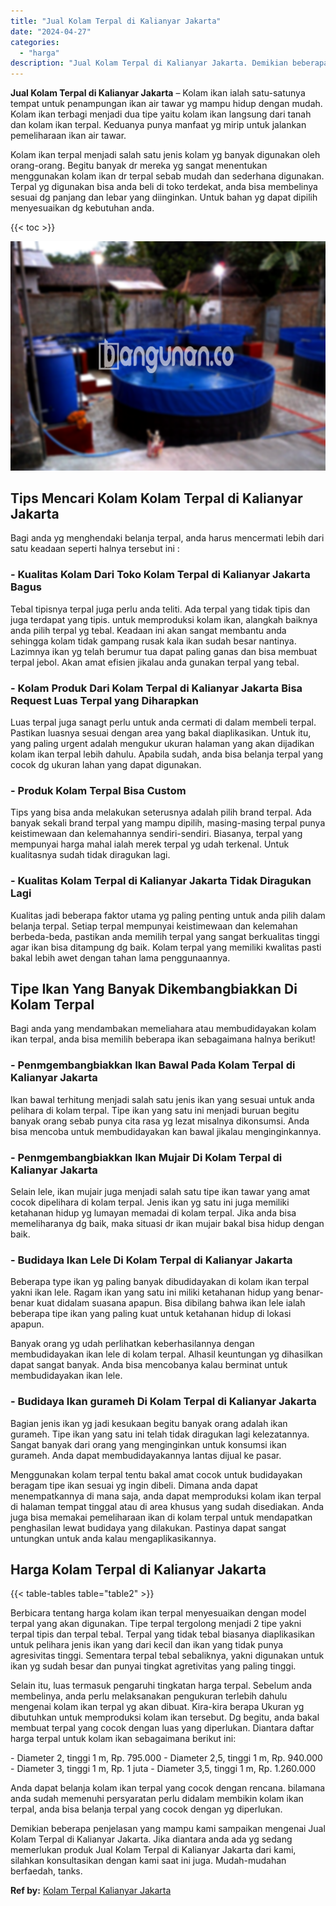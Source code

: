 ```yaml
---
title: "Jual Kolam Terpal di Kalianyar Jakarta"
date: "2024-04-27"
categories: 
  - "harga"
description: "Jual Kolam Terpal di Kalianyar Jakarta. Demikian beberapa penjelasan yang mampu kami sampaikan mengenai Jual Kolam Terpal di Kalianyar Jakarta. Jika diantara..."
---
```


**Jual Kolam Terpal di Kalianyar Jakarta** – Kolam ikan ialah satu-satunya tempat untuk penampungan ikan air tawar yg mampu hidup dengan mudah. Kolam ikan terbagi menjadi dua tipe yaitu kolam ikan langsung dari tanah dan kolam ikan terpal. Keduanya punya manfaat yg mirip untuk jalankan pemeliharaan ikan air tawar.

Kolam ikan terpal menjadi salah satu jenis kolam yg banyak digunakan oleh orang-orang. Begitu banyak dr mereka yg sangat menentukan menggunakan kolam ikan dr terpal sebab mudah dan sederhana digunakan. Terpal yg digunakan bisa anda beli di toko terdekat, anda bisa membelinya sesuai dg panjang dan lebar yang diinginkan. Untuk bahan yg dapat dipilih menyesuaikan dg kebutuhan anda.

{{< toc >}}

![Jual Kolam Terpal di Kalianyar Jakarta](/images/jual-kolam-terpal-32.png)

## Tips Mencari Kolam Kolam Terpal di Kalianyar Jakarta

Bagi anda yg menghendaki belanja terpal, anda harus mencermati lebih dari satu keadaan seperti halnya tersebut ini :

### \- Kualitas Kolam Dari Toko Kolam Terpal di Kalianyar Jakarta Bagus

Tebal tipisnya terpal juga perlu anda teliti. Ada terpal yang tidak tipis dan juga terdapat yang tipis. untuk memproduksi kolam ikan, alangkah baiknya anda pilih terpal yg tebal. Keadaan ini akan sangat membantu anda sehingga kolam tidak gampang rusak kala ikan sudah besar nantinya. Lazimnya ikan yg telah berumur tua dapat paling ganas dan bisa membuat terpal jebol. Akan amat efisien jikalau anda gunakan terpal yang tebal.

### \- Kolam Produk Dari Kolam Terpal di Kalianyar Jakarta Bisa Request Luas Terpal yang Diharapkan

Luas terpal juga sanagt perlu untuk anda cermati di dalam membeli terpal. Pastikan luasnya sesuai dengan area yang bakal diaplikasikan. Untuk itu, yang paling urgent adalah mengukur ukuran halaman yang akan dijadikan kolam ikan terpal lebih dahulu. Apabila sudah, anda bisa belanja terpal yang cocok dg ukuran lahan yang dapat digunakan.

### \- Produk Kolam Terpal Bisa Custom

Tips yang bisa anda melakukan seterusnya adalah pilih brand terpal. Ada banyak sekali brand terpal yang mampu dipilih, masing-masing terpal punya keistimewaan dan kelemahannya sendiri-sendiri. Biasanya, terpal yang mempunyai harga mahal ialah merek terpal yg udah terkenal. Untuk kualitasnya sudah tidak diragukan lagi.

### \- Kualitas Kolam Terpal di Kalianyar Jakarta Tidak Diragukan Lagi

Kualitas jadi beberapa faktor utama yg paling penting untuk anda pilih dalam belanja terpal. Setiap terpal mempunyai keistimewaan dan kelemahan berbeda-beda, pastikan anda memilih terpal yang sangat berkualitas tinggi agar ikan bisa ditampung dg baik. Kolam terpal yang memiliki kwalitas pasti bakal lebih awet dengan tahan lama penggunaannya.

## Tipe Ikan Yang Banyak Dikembangbiakkan Di Kolam Terpal

Bagi anda yang mendambakan memeliahara atau membudidayakan kolam ikan terpal, anda bisa memilih beberapa ikan sebagaimana halnya berikut!

### \- Penmgembangbiakkan Ikan Bawal Pada Kolam Terpal di Kalianyar Jakarta

Ikan bawal terhitung menjadi salah satu jenis ikan yang sesuai untuk anda pelihara di kolam terpal. Tipe ikan yang satu ini menjadi buruan begitu banyak orang sebab punya cita rasa yg lezat misalnya dikonsumsi. Anda bisa mencoba untuk membudidayakan kan bawal jikalau menginginkannya.

### \- Penmgembangbiakkan Ikan Mujair Di Kolam Terpal di Kalianyar Jakarta

Selain lele, ikan mujair juga menjadi salah satu tipe ikan tawar yang amat cocok dipelihara di kolam terpal. Jenis ikan yg satu ini juga memiliki ketahanan hidup yg lumayan memadai di kolam terpal. Jika anda bisa memeliharanya dg baik, maka situasi dr ikan mujair bakal bisa hidup dengan baik.

### \- Budidaya Ikan Lele Di Kolam Terpal di Kalianyar Jakarta

Beberapa type ikan yg paling banyak dibudidayakan di kolam ikan terpal yakni ikan lele. Ragam ikan yang satu ini miliki ketahanan hidup yang benar-benar kuat didalam suasana apapun. Bisa dibilang bahwa ikan lele ialah beberapa tipe ikan yang paling kuat untuk ketahanan hidup di lokasi apapun.

Banyak orang yg udah perlihatkan keberhasilannya dengan membudidayakan ikan lele di kolam terpal. Alhasil keuntungan yg dihasilkan dapat sangat banyak. Anda bisa mencobanya kalau berminat untuk membudidayakan ikan lele.

### \- Budidaya Ikan gurameh Di Kolam Terpal di Kalianyar Jakarta

Bagian jenis ikan yg jadi kesukaan begitu banyak orang adalah ikan gurameh. Tipe ikan yang satu ini telah tidak diragukan lagi kelezatannya. Sangat banyak dari orang yang menginginkan untuk konsumsi ikan gurameh. Anda dapat membudidayakannya lantas dijual ke pasar.

Menggunakan kolam terpal tentu bakal amat cocok untuk budidayakan beragam tipe ikan sesuai yg ingin dibeli. Dimana anda dapat menempatkannya di mana saja, anda dapat memproduksi kolam ikan terpal di halaman tempat tinggal atau di area khusus yang sudah disediakan. Anda juga bisa memakai pemeliharaan ikan di kolam terpal untuk mendapatkan penghasilan lewat budidaya yang dilakukan. Pastinya dapat sangat untungkan untuk anda kalau mengaplikasikannya.

## Harga Kolam Terpal di Kalianyar Jakarta

{{< table-tables table="table2" >}}

Berbicara tentang harga kolam ikan terpal menyesuaikan dengan model terpal yang akan digunakan. Tipe terpal tergolong menjadi 2 tipe yakni terpal tipis dan terpal tebal. Terpal yang tidak tebal biasanya diaplikasikan untuk pelihara jenis ikan yang dari kecil dan ikan yang tidak punya agresivitas tinggi. Sementara terpal tebal sebaliknya, yakni digunakan untuk ikan yg sudah besar dan punyai tingkat agretivitas yang paling tinggi.

Selain itu, luas termasuk pengaruhi tingkatan harga terpal. Sebelum anda membelinya, anda perlu melaksanakan pengukuran terlebih dahulu mengenai kolam ikan terpal yg akan dibuat. Kira-kira berapa Ukuran yg dibutuhkan untuk memproduksi kolam ikan tersebut. Dg begitu, anda bakal membuat terpal yang cocok dengan luas yang diperlukan. Diantara daftar harga terpal untuk kolam ikan sebagaimana berikut ini:

\- Diameter 2, tinggi 1 m, Rp. 795.000 - Diameter 2,5, tinggi 1 m, Rp. 940.000 - Diameter 3, tinggi 1 m, Rp. 1 juta - Diameter 3,5, tinggi 1 m, Rp. 1.260.000

Anda dapat belanja kolam ikan terpal yang cocok dengan rencana. bilamana anda sudah memenuhi persyaratan perlu didalam membikin kolam ikan terpal, anda bisa belanja terpal yang cocok dengan yg diperlukan.

Demikian beberapa penjelasan yang mampu kami sampaikan mengenai Jual Kolam Terpal di Kalianyar Jakarta. Jika diantara anda ada yg sedang memerlukan produk Jual Kolam Terpal di Kalianyar Jakarta dari kami, silahkan konsultasikan dengan kami saat ini juga. Mudah-mudahan berfaedah, tanks.

**Ref by:** [Kolam Terpal Kalianyar Jakarta](https://id.wikipedia.org/wiki/Kolam)
